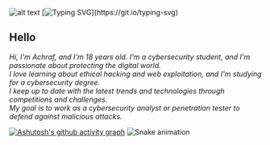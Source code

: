 ![alt text](https://media.giphy.com/media/W3klTgJuKy5vymEoe7/giphy.gif )
[![Typing SVG](https://readme-typing-svg.demolab.com?font=Fira+Code&size=35&pause=1000&color=9e4c98&width=435&lines=HELLO+WORLD!)](https://git.io/typing-svg)

## Hello
*Hi, I'm Achraf, and I'm 18 years old. I'm a cybersecurity student, and I'm passionate about protecting the digital world.*</br>
*I love learning about ethical hacking and web exploitation, and I'm studying for a cybersecurity degree.*</br>
*I keep up to date with the latest trends and technologies through competitions and challenges.*</br>
*My goal is to work as a cybersecurity analyst or penetration tester to defend against malicious attacks.*</br>

[![Ashutosh's github activity graph](https://github-readme-activity-graph.cyclic.app/graph?username=ACHUX21&bg_color=000000&color=9e4c98&line=9e4c98&point=9c9c9c&area=true&hide_border=true)](https://github.com/ashutosh00710/github-readme-activity-graph)
![Snake animation](https://github.com/thepiyushmalhotra/thepiyushmalhotra/blob/output/github-contribution-grid-snake.svg)
